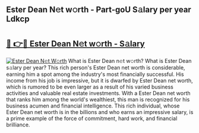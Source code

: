 ## Ester Dean N𝚎t w𝚘rth - Part-goU S𝚊lary per year Ldkcp

# <h2><a href="http://gc01ykr.nevu.top/?p=Ester+Dean">🔗 👉🔴 Ester Dean N𝚎t w𝚘rth - S𝚊lary</a></h2>

[![Ester Dean N𝚎t W𝚘rth](https://i.imgur.com/Oavwk0R.jpeg)](http://gc01ykr.nevu.top/?p=Ester+Dean)
What is Ester Dean n𝚎t w𝚘rth? What is Ester Dean s𝚊lary per year?
This rich person's Ester Dean net worth is considerable, earning him a spot among the industry's most financially successful. His income from his job is impressive, but it is dwarfed by Ester Dean net worth, which is rumored to be even larger as a result of his varied business activities and valuable real estate investments. With a Ester Dean net worth that ranks him among the world's wealthiest, this man is recognized for his business acumen and financial intelligence. This rich individual, whose Ester Dean net worth is in the billions and who earns an impressive salary, is a prime example of the force of commitment, hard work, and financial brilliance.
